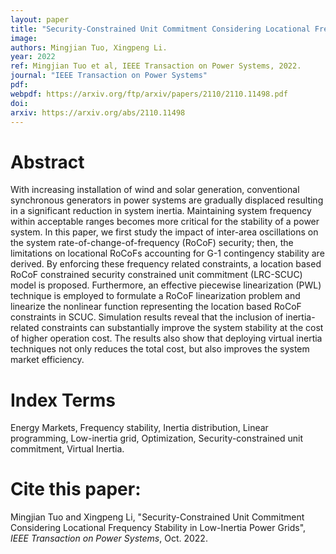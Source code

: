 ```yaml
---
layout: paper
title: "Security-Constrained Unit Commitment Considering Locational Frequency Stability in Low-Inertia Power Grids"
image: 
authors: Mingjian Tuo, Xingpeng Li.
year: 2022
ref: Mingjian Tuo et al, IEEE Transaction on Power Systems, 2022.
journal: "IEEE Transaction on Power Systems"
pdf: 
webpdf: https://arxiv.org/ftp/arxiv/papers/2110/2110.11498.pdf
doi: 
arxiv: https://arxiv.org/abs/2110.11498
---
```


# Abstract
With increasing installation of wind and solar generation, conventional synchronous generators in power systems are gradually displaced resulting in a significant reduction in system inertia. Maintaining system frequency within acceptable ranges becomes more critical for the stability of a power system. In this paper, we first study the impact of inter-area oscillations on the system rate-of-change-of-frequency (RoCoF) security; then, the limitations on locational RoCoFs accounting for G-1 contingency stability are derived. By enforcing these frequency related constraints, a location based RoCoF constrained security constrained unit commitment (LRC-SCUC) model is proposed. Furthermore, an effective piecewise linearization (PWL) technique is employed to formulate a RoCoF linearization problem and linearize the nonlinear function representing the location based RoCoF constraints in SCUC. Simulation results reveal that the inclusion of inertia-related constraints can substantially improve the system stability at the cost of higher operation cost. The results also show that deploying virtual inertia techniques not only reduces the total cost, but also improves the system market efficiency.

# Index Terms
Energy Markets, Frequency stability, Inertia distribution, Linear programming, Low-inertia grid, Optimization, Security-constrained unit commitment, Virtual Inertia.

# Cite this paper:
Mingjian Tuo and Xingpeng Li, "Security-Constrained Unit Commitment Considering Locational Frequency Stability in Low-Inertia Power Grids", *IEEE Transaction on Power Systems*, Oct. 2022.